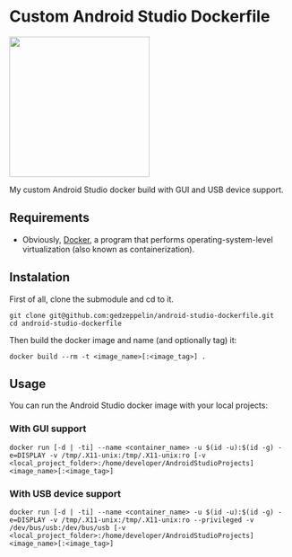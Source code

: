 # Custom Android Studio Dockerfile
<a href="https://hub.docker.com/r/gedzeppelin/android-studio">
  <img src="https://developer.android.com/images/brand/Android_Robot.png"  width="250">
</a>

My custom Android Studio docker build with GUI and USB device support. 

## Requirements
* Obviously, [Docker](https://www.docker.com/), a program that performs operating-system-level virtualization (also known as containerization).

## Instalation

First of all, clone the submodule and cd to it.
```
git clone git@github.com:gedzeppelin/android-studio-dockerfile.git
cd android-studio-dockerfile
```

Then build the docker image and name (and optionally tag) it:
```
docker build --rm -t <image_name>[:<image_tag>] .
```

## Usage
You can run the Android Studio docker image with your local projects:

### With GUI support
```
docker run [-d | -ti] --name <container_name> -u $(id -u):$(id -g) -e=DISPLAY -v /tmp/.X11-unix:/tmp/.X11-unix:ro [-v <local_project_folder>:/home/developer/AndroidStudioProjects] <image_name>[:<image_tag>]
```

### With USB device support
```
docker run [-d | -ti] --name <container_name> -u $(id -u):$(id -g) -e=DISPLAY -v /tmp/.X11-unix:/tmp/.X11-unix:ro --privileged -v /dev/bus/usb:/dev/bus/usb [-v <local_project_folder>:/home/developer/AndroidStudioProjects] <image_name>[:<image_tag>]
```
